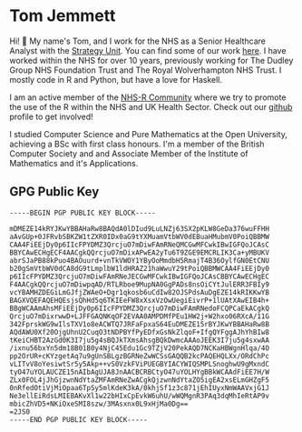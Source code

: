 # Tom Jemmett

Hi! 👋 My name's Tom, and I work for the NHS as a Senior Healthcare Analyst with the [Strategy Unit](https://www.strategyunitwm.nhs.uk/). You can find some of our work [here](https://github.com/The-Strategy-Unit). I have worked within the NHS for over 10 years, previously working for The Dudley Group NHS Foundation Trust and The Royal Wolverhampton NHS Trust. I mostly code in R and Python, but have a love for Haskell.

I am an active member of the [NHS-R Community](https://nhsrcommunity.com/) where we try to promote the use of the R within the NHS and UK Health Sector. Check out our [github](https://github.com/nhs-r-community) profile to get involved!

I studied Computer Science and Pure Mathematics at the Open University, achieving a BSc with first class honours. I'm a member of the British Computer Society and and Associate Member of the Institute of Mathematics and it's Applications.

## GPG Public Key

```
-----BEGIN PGP PUBLIC KEY BLOCK-----

mDMEZE14kRYJKwYBBAHaRw8BAQdA0lDIud9LuLNZj63SX2pKLW8GeDa376wuFFHH
aAvGUp+0JFRvbSBKZW1tZXR0IDx0aG9tYXMuamVtbWV0dEBuaHMubmV0PoiQBBMW
CAA4FiEEjDy0p6IIcFPYDMZ3QrcjuO7mDiwFAmRNeQMCGwMFCwkIBwIGFQoJCAsC
BBYCAwECHgECF4AACgkQQrcjuO7mDixAPwEA2yTu6T9ZGE9EMCRLIK3Ca+yMBUKV
abrSJaPB88kPuo4BAOuurd+vnTkVWOY1YByOoMmdbH5RmajT4B36OylfGN0EtCNU
b20gSmVtbWV0dCA8dG9tLmplbW1ldHRAZ21haWwuY29tPoiQBBMWCAA4FiEEjDy0
p6IIcFPYDMZ3QrcjuO7mDiwFAmRNeJECGwMFCwkIBwIGFQoJCAsCBBYCAwECHgEC
F4AACgkQQrcjuO7mDiwpqAD/RTLRboe9MupNA0GgPADs8nsOiCYtJulERR3FBIy9
vcYBAMHZDEGiLmGJfjZWAeO+Dgr1qkosb6uCdIw82OJSPdsAuDgEZE14kRIKKwYB
BAGXVQEFAQEHQEsjsQhHd5q6TKIEeFW8xXsxVzOwUegiEivrP+1lUAtXAwEIB4h+
BBgWCAAmAhsMFiEEjDy0p6IIcFPYDMZ3QrcjuO7mDiwFAmRNedoFCQPCaEkACgkQ
QrcjuO7mDixrwwD+LJFFGAQNKqOF2EVAA0AMPDMfPEu1HW2j+W2hxo06RXcA/11G
342FprskWG9wIlsTXV1o8eACWTQ7JRFaFpxaS64EuDMEZE15rBYJKwYBBAHaRw8B
AQdAWU0Xf20OjgUhnU2CuqO3tNDPBYfPyEDfxGsNkZlqoF+IfgQYFggAJhYhBIw8
tKeiCHBT2AzGd0K3I7ju5g4sBQJkTXmsAhsgBQkDwmcAAAoJEEK3I7ju5g4sxwAA
/ixnu56bxYn5dm18B01B0y4NjC45Edu1Gc9TZjV20PekAQD7NCKaHBWgnHlqa/4O
pp2OrUR+cKYzgetAq7u9gUnSBLgzBGRNeZwWCSsGAQQB2kcPAQEHQLXx/ORdChPc
vLITvV8oYesiwtSr5y5Akp++vS0VzkFViPUEGBYIACYWIQSMPLSnoghwU9gMxndC
tyO47uYOLAUCZE15nAIbAgUJA8JnAACBCRBCtyO47uYOLHYgBBkWCAAdFiEE7H/W
ZLx0FOL4jJhGjzwnNdYtaZMFAmRNeZwACgkQjzwnNdYtaZO5igEA2xsELmGHZgF5
0nRfedOtiVjMiOpaa6TpSy5mlKdeK3kA/0khjSf1z3c871jEhIUyxNmWAAVxjG1J
Ne3ellEiRdsLMIEBAKvXl1w22bHIxCpEvkW6uhU/wWQMgnR3PAq3dqMhIeRtAP9v
mbicZhVD5+NKiOxeSMI8szw/3MAsxnx0L9xHjMa0Dg==
=2JS0
-----END PGP PUBLIC KEY BLOCK-----
```
